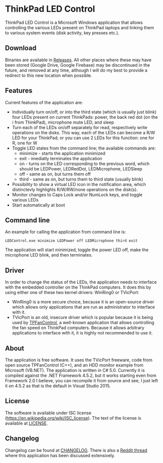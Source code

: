 # ThinkPad LED Control

ThinkPad LED Control is a Microsoft Windows application that allows controlling the various LEDs present on ThinkPad laptops and linking them to various system events (disk activity, key presses etc.).

## Download

Binaries are available in [Releases](https://github.com/valinet/ThinkPadLEDControl/releases). All other places where these may have been stored (Google Drive, Google Firebase) may be discontinued in the future, and removed at any time, although I will do my best to provide a redirect to this new location when possible.

## Features

Current features of the application are:

* Individually turn on/off, or into the third state (which is usually just blink) four LEDs present on current ThinkPads: power, the back red dot (on the i from ThinkPad), microphone mute LED, and sleep
* Turn each of the LEDs on/off separately for read, respectively write operations on the disks. This way, each of the LEDs can become a R/W LED for your ThinkPad; or you can use 2 LEDs for this function: one for R, one for W
* Toggle LED states from the command line; the available commands are: 
  * minimize - starts the application minimized 
  * exit - imediatly terminates the application 
  * on - turns on the LED corresponding to the previous word, which should be LEDPower, LEDRedDot, LEDMicrophone, LEDSleep 
  * off - same as on, but turns them off 
  * third - same as on, but turns them to third state (usually blink)
* Possibility to show a virtual LED icon in the notification area, which distinctevly highlights R/W/RW/none operations on the disk(s).
* Monitor changes to Caps Lock and/or NumLock keys, and toggle various LEDs
* Start automatically at boot

## Command line

An example for calling the application from command line is: 

```
LEDControl.exe minimize LEDPower off LEDMicrophone third exit
```

The application will start minimized, toggle the power LED off, make the microphone LED blink, and then terminates.

## Driver

In order to change the status of the LEDs, the application needs to interface with the embedded controller on the ThinkPad computers. It does this by using either one of these two kernel drivers: WinRing0 or TVicPort:
* WinRing0 is a more secure choice, because it is an open-source driver which allows only applications that are run as administrator to interface with it. 
* TVicPort is an old, insecure driver which is popular because it is being used by [TPFanControl](https://thinkwiki.de/TPFanControl), a well-known application that allows controlling the fan speed on ThinkPad computers. Because it allows arbitrary applications to interface with it, it is highly not recommended to use it.

## About

The application is free software. It uses the TVicPort freeware, code from open source TPFanControl (C++), and an HDD monitor example from Microsoft (VB.NET). The application is written in C# 5.0. Currently it is compiled against the .NET Framework 4.5.2, but it works starting even from Framework 2.0 I believe, you can recompile it from source and see, I just left it on 4.5.2 as that is the default in Visual Studio 2015. 

## License

The software is available under ISC license (https://en.wikipedia.org/wiki/ISC_license). The text of the license is available at [LICENSE](https://github.com/valinet/ThinkPadLEDControl/blob/master/LICENSE).

## Changelog

Changelog can be found at [CHANGELOG](https://github.com/valinet/ThinkPadLEDControl/blob/master/CHANGELOG). There is also a [Reddit thread](https://www.reddit.com/r/thinkpad/comments/49wtqw/hdd_led_for_all_thinkpads_hopefully/) where this application has been discussed extensively.
